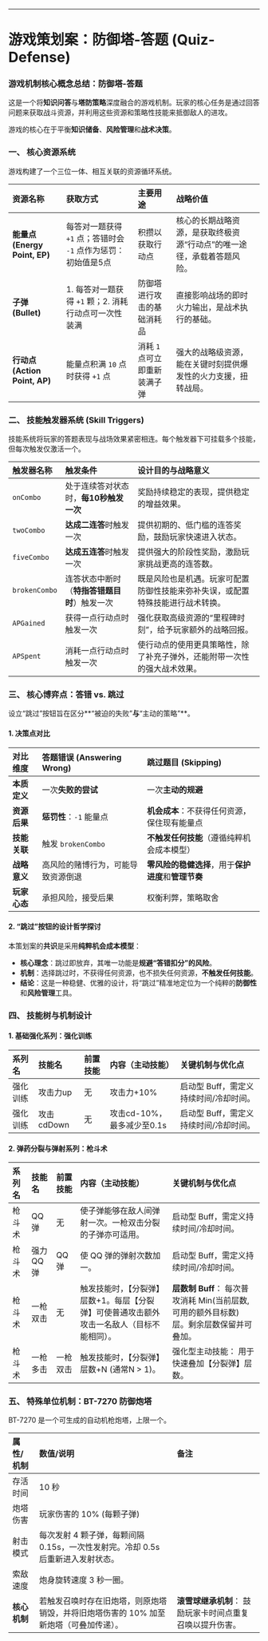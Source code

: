 ***

# 游戏策划案：防御塔-答题 (Quiz-Defense)

### **游戏机制核心概念总结：防御塔-答题**

这是一个将**知识问答**与**塔防策略**深度融合的游戏机制。玩家的核心任务是通过回答问题来获取战斗资源，并利用这些资源和策略性技能来抵御敌人的进攻。

游戏的核心在于平衡**知识储备**、**风险管理**和**战术决策**。

### **一、 核心资源系统**

游戏构建了一个三位一体、相互关联的资源循环系统。

| 资源名称 | 获取方式 | 主要用途 | 战略价值 |
| :--- | :--- | :--- | :--- |
| **能量点 (Energy Point, EP)** | 每答对一题获得 `+1` 点；答错时会 `-1` 点作为惩罚：初始值是5点 | 积攒以获取行动点 | 核心的长期战略资源，是获取终极资源“行动点”的唯一途径，承载着答题风险。 |
| **子弹 (Bullet)** | 1. 每答对一题获得 `+1` 颗；2. 消耗行动点可一次性装满 | 防御塔进行攻击的基础消耗品 | 直接影响战场的即时火力输出，是战术执行的基础。 |
| **行动点 (Action Point, AP)** | 能量点积满 `10` 点时获得 `+1` 点 | 消耗 `1` 点可立即重新装满子弹 | 强大的战略级资源，能在关键时刻提供爆发性的火力支援，扭转战局。 |

### **二、 技能触发器系统 (Skill Triggers)**

技能系统将玩家的答题表现与战场效果紧密相连。每个触发器下可挂载多个技能，但每次触发仅激活一个。

| 触发器名称 | 触发条件 | 设计目的与战略意义 |
| :--- | :--- | :--- |
| `onCombo` | 处于连续答对状态时，**每10秒触发一次** | 奖励持续稳定的表现，提供稳定的增益效果。 |
| `twoCombo` | **达成二连答**时触发一次 | 提供初期的、低门槛的连答奖励，鼓励玩家快速进入状态。 |
| `fiveCombo` | **达成五连答**时触发一次 | 提供强大的阶段性奖励，激励玩家挑战更高的连答数。 |
| `brokenCombo` | 连答状态中断时（**特指答错题目时**）触发一次 | 既是风险也是机遇。玩家可配置防御性技能来弥补失误，或配置特殊技能进行战术转换。 |
| `APGained` | 获得一点行动点时触发一次 | 强化获取高级资源的“里程碑时刻”，给予玩家额外的战略回报。 |
| `APSpent` | 消耗一点行动点时触发一次 | 使行动点的使用更具策略性，除了补充子弹外，还能附带一次性的强大战术效果。 |

### **三、 核心博弈点：答错 vs. 跳过**

设立“跳过”按钮旨在区分**“被迫的失败”**与**“主动的策略”**。

#### 1. 决策点对比

| 对比维度 | **答题错误 (Answering Wrong)** | **跳过题目 (Skipping)** |
| :--- | :--- | :--- |
| **本质定义** | 一次**失败的尝试** | 一次**主动的规避** |
| **资源后果** | **惩罚性**：`-1` 能量点 | **机会成本**：不获得任何资源，保住现有能量点 |
| **技能关联** | 触发 `brokenCombo` | **不触发任何技能**（遵循纯粹机会成本模型） |
| **战略意义** | 高风险的赌博行为，可能导致资源倒退 | **零风险的稳健选择**，用于**保护进度**和**管理节奏** |
| **玩家心态** | 承担风险，接受后果 | 权衡利弊，策略取舍 |

#### 2. “跳过”按钮的设计哲学探讨

本策划案的**共识**是采用**纯粹机会成本模型**：

*   **核心理念**：跳过即放弃，其唯一功能是**规避“答错扣分”的风险**。
*   **机制**：选择跳过时，不获得任何资源，也不损失任何资源，**不触发任何技能**。
*   **结论**：这是一种稳健、优雅的设计，将“跳过”精准地定位为一个纯粹的**防御性**和**风险管理**工具。

### **四、 技能树与机制设计**

#### 1. 基础强化系列：强化训练

| 系列名 | 技能名 | 前置技能 | 内容（主动技能） | 关键机制与优化点 |
| :--- | :--- | :--- | :--- | :--- |
| 强化训练 | 攻击力up | 无 | 攻击力+10% | 启动型 Buff，需定义持续时间/冷却时间。 |
| 强化训练 | 攻击cdDown | 无 | 攻击cd-10%，最多减少至0.1s | 启动型 Buff，需定义持续时间/冷却时间。 |

#### 2. 弹药分裂与弹射系列：枪斗术

| 系列名 | 技能名 | 前置技能 | 内容（主动技能） | 关键机制与优化点 |
| :--- | :--- | :--- | :--- | :--- |
| 枪斗术 | QQ弹 | 无 | 使子弹能够在敌人间弹射一次。一枪双击分裂的子弹亦可适用。 | 启动型 Buff，需定义持续时间/冷却时间。 |
| 枪斗术 | 强力QQ弹 | QQ弹 | 使 QQ 弹的弹射次数加一。 | 启动型 Buff，需定义持续时间/冷却时间。 |
| 枪斗术 | 一枪双击 | 无 | 触发技能时，【分裂弹】层数+1。每层【分裂弹】可使普通攻击额外攻击一名敌人（目标不能相同）。 | **层数制 Buff**： 每次普攻消耗 Min(当前层数, 可用的额外目标数) 层。剩余层数保留并可叠加。 |
| 枪斗术 | 一枪多击 | 一枪双击 | 触发技能时，【分裂弹】层数+N (通常N > 1)。 | 强化型主动技能： 用于快速叠加【分裂弹】层数。 |

### **五、 特殊单位机制：BT-7270 防御炮塔**

BT-7270 是一个可生成的自动机枪炮塔，上限一个。

| 属性/机制 | 数值/说明 | 备注 |
| :--- | :--- | :--- |
| 存活时间 | 10 秒 | |
| 炮塔伤害 | 玩家伤害的 10% (每颗子弹) | |
| 射击模式 | 每次发射 4 颗子弹，每颗间隔 0.15s，一次性发射完。冷却 0.5s 后重新进入发射状态。 | |
| 索敌速度 | 炮身旋转速度 3 秒一圈。 | |
| **核心机制** | 若触发召唤时存在旧炮塔，则原炮塔销毁，并将旧炮塔伤害的 10% 加至新炮塔（可叠加传递）。 | **滚雪球继承机制**： 鼓励玩家卡时间点重复召唤以提升伤害。 |

<!--stackedit_data:
eyJoaXN0b3J5IjpbLTEyOTgxNTk3NTgsLTg0OTk4OTc5OV19
-->